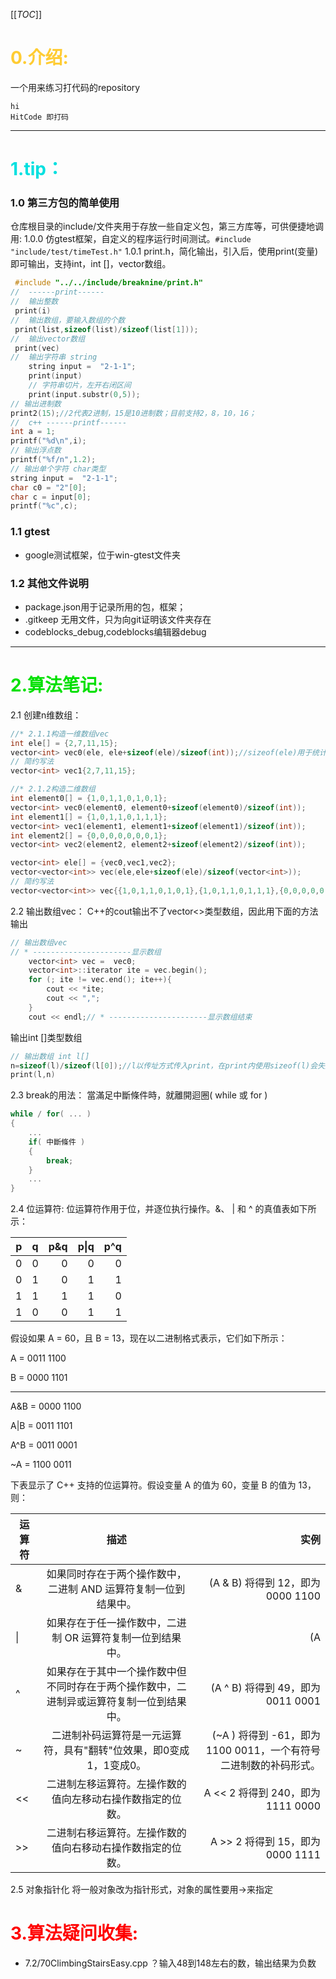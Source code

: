 [[_TOC_]]

# <font color=#ffcc33>0.介绍:</font>
一个用来练习打代码的repository
```
hi
HitCode 即打码
```
***
# <font color=grere>1.tip：</font>
### 1.0 第三方包的简单使用
 仓库根目录的include/文件夹用于存放一些自定义包，第三方库等，可供便捷地调用:
    1.0.0 仿gtest框架，自定义的程序运行时间测试。```#include "include/test/timeTest.h"```
    1.0.1 print.h，简化输出，引入后，使用print(变量)即可输出，支持int，int []，vector数组。
```c++
 #include "../../include/breaknine/print.h" 
//  ------print------
//  输出整数
 print(i)
//  输出数组，要输入数组的个数
 print(list,sizeof(list)/sizeof(list[1]));
//  输出vector数组
 print(vec)
//  输出字符串 string
    string input =  "2-1-1";
    print(input)
    // 字符串切片，左开右闭区间
    print(input.substr(0,5));
// 输出进制数
print2(15);//2代表2进制，15是10进制数；目前支持2，8，10，16；
//  c++ ------printf------
int a = 1;
printf("%d\n",i);
// 输出浮点数
printf("%f/n",1.2);
// 输出单个字符 char类型
string input =  "2-1-1";
char c0 = "2"[0];
char c = input[0];
printf("%c",c);
 ```
### 1.1 gtest
- google测试框架，位于win-gtest文件夹

### 1.2 其他文件说明
- package.json用于记录所用的包，框架；
- .gitkeep 无用文件，只为向git证明该文件夹存在
- codeblocks_debug,codeblocks编辑器debug
***
# <font color=grer>2.算法笔记:</font>

2.1 创建n维数组：
```c++
//* 2.1.1构造一维数组vec
int ele[] = {2,7,11,15};
vector<int> vec0(ele, ele+sizeof(ele)/sizeof(int));//sizeof(ele)用于统计int ele[]所有元素的字节数，sizeof(int)表示单个int类型所占字节数，两者相除即ele[]中元素的个数
// 简约写法
vector<int> vec1{2,7,11,15};

//* 2.1.2构造二维数组
int element0[] = {1,0,1,1,0,1,0,1};
vector<int> vec0(element0, element0+sizeof(element0)/sizeof(int));
int element1[] = {1,0,1,1,0,1,1,1};
vector<int> vec1(element1, element1+sizeof(element1)/sizeof(int));
int element2[] = {0,0,0,0,0,0,0,1};
vector<int> vec2(element2, element2+sizeof(element2)/sizeof(int));

vector<int> ele[] = {vec0,vec1,vec2};
vector<vector<int>> vec(ele,ele+sizeof(ele)/sizeof(vector<int>));
// 简约写法
vector<vector<int>> vec{{1,0,1,1,0,1,0,1},{1,0,1,1,0,1,1,1},{0,0,0,0,0,0,0,1}};
```
2.2 输出数组vec：
C++的cout输出不了vector<>类型数组，因此用下面的方法输出
```c++
// 输出数组vec
// * ----------------------显示数组
    vector<int> vec =  vec0;
    vector<int>::iterator ite = vec.begin();
	for (; ite != vec.end(); ite++){
		cout << *ite;
		cout << ",";
	}
    cout << endl;// * ----------------------显示数组结束
```
输出int []类型数组
```c++
// 输出数组 int l[]
n=sizeof(l)/sizeof(l[0]);//l以传址方式传入print，在print内使用sizeof(l)会失效，因此在print外部把数组元素个数传进去
print(l,n)
```
2.3 break的用法：
當滿足中斷條件時，就離開迴圈( while 或 for )
```c++
while / for( ... )
{
    ...
    if( 中斷條件 )
    {
        break;
    }
    ...
}
```
2.4 位运算符:
位运算符作用于位，并逐位执行操作。&、 | 和 ^ 的真值表如下所示：

| p       | q        |  p&q  | p\|q  | p^q   |
| ------- |:--------:| -----:| -----:| -----:|
| 0       | 0        | 0     | 0     | 0     |
| 0       | 1        | 0     | 1     | 1     |
| 1       | 1        | 1     | 1     | 0     |
| 1       | 0        | 0     | 1     | 1     |
假设如果 A = 60，且 B = 13，现在以二进制格式表示，它们如下所示：

A = 0011 1100

B = 0000 1101

-----------------

A&B = 0000 1100

A|B = 0011 1101

A^B = 0011 0001

~A  = 1100 0011

下表显示了 C++ 支持的位运算符。假设变量 A 的值为 60，变量 B 的值为 13，则：

|运算符|描述|	实例|
|--|:--:|--:|
|&	|如果同时存在于两个操作数中，二进制 AND 运算符复制一位到结果中。|	(A & B) 将得到 12，即为 0000 1100|
|\|	|如果存在于任一操作数中，二进制 OR 运算符复制一位到结果中。	|(A | B) 将得到 61，即为 0011 1101|
|^	|如果存在于其中一个操作数中但不同时存在于两个操作数中，二进制异或运算符复制一位到结果中。	|(A ^ B) 将得到 49，即为 0011 0001|
|~	|二进制补码运算符是一元运算符，具有"翻转"位效果，即0变成1，1变成0。|	(~A ) 将得到 -61，即为 1100 0011，一个有符号二进制数的补码形式。|
|<<	|二进制左移运算符。左操作数的值向左移动右操作数指定的位数。	|A << 2 将得到 240，即为 1111 0000|
|>>	|二进制右移运算符。左操作数的值向右移动右操作数指定的位数。	|A >> 2 将得到 15，即为 0000 1111|

2.5 对象指针化
将一般对象改为指针形式，对象的属性要用->来指定
# <font color=red>3.算法疑问收集:</font>
- 7.2/70ClimbingStairsEasy.cpp
？输入48到148左右的数，输出结果为负数